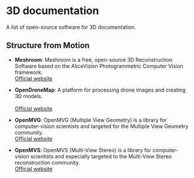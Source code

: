 # 3D documentation

A list of open-source software for 3D documentation.

## Structure from Motion

- **Meshroom**: Meshroom is a free, open-source 3D Reconstruction Software based on the AliceVision Photogrammetric Computer Vision framework. <br>
  [Official website](https://alicevision.org/)

- **OpenDroneMap**: A platform for processing drone images and creating 3D models. <br>  
  [Official website](https://www.opendronemap.org/)

- **OpenMVG**: OpenMVG (Multiple View Geometry) is a library for computer-vision scientists and targeted for the Multiple View Geometry community. <br>
  [Official website](https://github.com/openMVG/openMVG)

- **OpenMVS**: OpenMVS (Multi-View Stereo) is a library for computer-vision scientists and especially targeted to the Multi-View Stereo reconstruction community. <br>
  [Official website](https://cdcseacave.github.io/)
